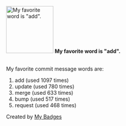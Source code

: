 <img src="https://my-badges.github.io/my-badges/favorite-word.png" alt="My favorite word is &quot;add&quot;." title="My favorite word is &quot;add&quot;." width="128">
<strong>My favorite word is &quot;add&quot;.</strong>
<br><br>

My favorite commit message words are:

1. add (used 1097 times)
2. update (used 780 times)
3. merge (used 633 times)
4. bump (used 517 times)
5. request (used 468 times)


Created by <a href="https://github.com/my-badges/my-badges">My Badges</a>